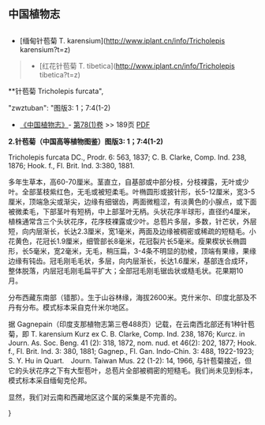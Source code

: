 
## 中国植物志

## 
* [缅甸针苞菊  T.  karensium](http://www.iplant.cn/info/Tricholepis karensium?t=z)
> * [红花针苞菊  T.  tibetica](http://www.iplant.cn/info/Tricholepis tibetica?t=z)

**针苞菊 Tricholepis furcata",

  "zwztuban": "图版3: 1；7:4(1-2)

* [《中国植物志》](http://www.iplant.cn/frps)- [第78(1)卷](http://www.iplant.cn/frps/vol/78(1)) >> 189页 [PDF](http://www.iplant.cn/frps/pdf/78(1)/189a.PDF)

**2.针苞菊（中国高等植物图鉴）图版3: 1；7:4(1-2)**

Tricholepis furcata DC., Prodr. 6: 563, 1837; C. B. Clarke, Comp. Ind. 238, 1876; Hook. f., Fl. Brit. Ind. 3:380, 1881.

多年生草本，高60-70厘米。茎直立，自基部或中部分枝，分枝裸露，无叶或少叶。全部茎枝紫红色，无毛或被短柔毛。叶椭圆形或披针形，长5-12厘米，宽3-5厘米，顶端急尖或渐尖，边缘有细锯齿，两面微粗涩，有淡黄色的小腺点，或下面被微柔毛，下部茎叶有短柄，中上部茎叶无柄。头状花序半球形，直径约4厘米，植株通常含三个头状花序，花序枝裸露或少叶。总苞片多层，多数，针芒状，外层短，向内层渐长，长达2.3厘米，宽1毫米，两面及边缘被稠密或稀疏的短糙毛。小花黄色，花冠长1.9厘米，细管部长8毫米，花冠裂片长5毫米。瘦果楔状长椭圆形，长5毫米，宽2毫米，无毛，稍压扁，3-4条不明显的肋棱，顶端有果缘，果缘边缘有钝齿。冠毛刚毛毛状，多层，向内层渐长，长达1.6厘米，基部连合成环，整体脱落，内层冠毛刚毛扁平扩大；全部冠毛刚毛锯齿状或糙毛状。花果期10月。

分布西藏东南部（错那）。生于山谷林缘，海拔2600米。克什米尔、印度北部及不丹有分布。模式标本采自克什米尔地区。

据 Gagnepain（印度支那植物志第三卷488页）记载，在云南西北部还有1种针苞菊，即 T. karensium Kurz ex C. B. Clarke, Comp. Ind. 238, 1876; Kurcz. in Journ. As. Soc. Beng. 41 (2): 318, 1872, nom. nud. et 46(2): 202, 1877; Hook. f., Fl. Brit. Ind. 3: 380, 1881; Gagnep., Fl. Gan. Indo-Chin. 3: 488, 1922-1923; S. Y. Hu in Quart.　Journ. Taiwan Mus. 22 (1-2): 14, 1966, 与针苞菊接近，但它的头状花序之下有大型苞叶，总苞片全部被稠密的短糙毛。我们尚未见到标本，模式标本采自缅甸克伦邦。

显然，我们对云南和西藏地区这个属的采集是不完善的。

}